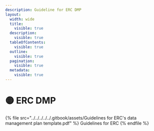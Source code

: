 ```yaml
---
description: Guideline for ERC DMP
layout:
  width: wide
  title:
    visible: true
  description:
    visible: true
  tableOfContents:
    visible: true
  outline:
    visible: true
  pagination:
    visible: true
  metadata:
    visible: true
---
```


# 🟡 ERC DMP

{% file src="../../../../../.gitbook/assets/Guidelines for ERC's data management plan template.pdf" %}
Guidelines for ERC
{% endfile %}
